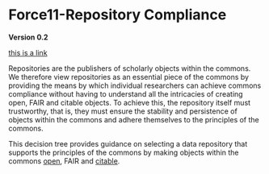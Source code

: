 # Force11-Repository Compliance

__Version 0.2__

[this is a link](http://www.somewhere.com)

Repositories are the publishers of scholarly objects within the commons.  We therefore view repositories as an essential piece of the commons by providing the means by which individual researchers can achieve commons compliance without having to understand all the intricacies of creating open, FAIR and citable objects.  To achieve this, the repository itself must trustworthy, that is, they must ensure the stability and persistence of objects within the commons and adhere themselves to the principles of the commons.  

This decision tree provides guidance on selecting a data repository that supports the principles of the commons by making objects within the commons [open](https://docs.google.com/document/d/10tX_ZFTKWPQmejS0uxdXf_PajZbcYWUrlDaAOBBo2vc/edit), FAIR and [citable](https://docs.google.com/document/d/1a2c99JAI9phb5ZX8nexNeXfBasFU0flMDyA2eK8nF8U/edit#).
